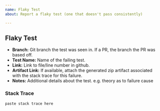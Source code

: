 ```yaml
---
name: Flaky Test
about: Report a flaky test (one that doesn't pass consistently)

---
```


## Flaky Test

* **Branch:** Git branch the test was seen in. If a PR, the branch the PR was based off.
* **Test Name:** Name of the failing test.
* **Link:** Link to file/line number in github.
* **Artifact Link:** If available, attach the generated zip artifact associated with the stack trace for this failure.
* **Notes:** Additional details about the test. e.g. theory as to failure cause

### Stack Trace

```
paste stack trace here
```
